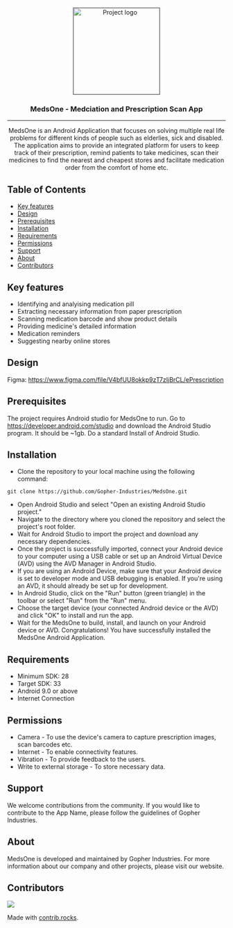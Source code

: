 <p align="center">
  <a href="" rel="noopener">
 <img width=200px height=200px src="https://avatars.githubusercontent.com/u/100745757?s=200&v=4" alt="Project logo"></a>
</p>

<h3 align="center">MedsOne - Medciation and Prescription Scan App</h3>

---

<p align="center"> MedsOne is an Android Application that focuses on solving multiple real life problems for different kinds of people such as elderlies, sick and disabled. The application aims to provide an integrated platform for users to keep track of their prescription, remind patients to take medicines, scan their medicines to find the nearest and cheapest stores and facilitate medication order from the comfort of home etc.
    <br>
</p>

## Table of Contents
- [Key features](#key-features)
- [Design](#design)
- [Prerequisites](#prerequisites)
- [Installation](#installation)
- [Requirements](#requirements)
- [Permissions](#permissions)
- [Support](#support)
- [About](#about)
- [Contributors](#contributors)

## Key features <a name = "key_features"></a>
- Identifying and analyising medication pill
- Extracting necessary information from paper prescription
- Scanning medication barcode and show product details
- Providing medicine's detailed information
- Medication reminders
- Suggesting nearby online stores
## Design <a name = "design"></a>
Figma: https://www.figma.com/file/V4bfUU8okkp9zT7zIjBrCL/ePrescription
## Prerequisites <a name = "prerequisites"></a>
The project requires Android studio for MedsOne to run. Go to https://developer.android.com/studio and download the Android Studio program. It should be ~1gb. Do a standard Install of Android Studio.
## Installation <a name = "installation"></a>
- Clone the repository to your local machine using the following command:
```
git clone https://github.com/Gopher-Industries/MedsOne.git
```
- Open Android Studio and select "Open an existing Android Studio project."
- Navigate to the directory where you cloned the repository and select the project's root folder.
- Wait for Android Studio to import the project and download any necessary dependencies.
- Once the project is successfully imported, connect your Android device to your computer using a USB cable or set up an Android Virtual Device (AVD) using the AVD Manager in Android Studio.
- If you are using an Android Device, make sure that your Android device is set to developer mode and USB debugging is enabled. If you're using an AVD, it should already be set up for development.
- In Android Studio, click on the "Run" button (green triangle) in the toolbar or select "Run" from the "Run" menu.
- Choose the target device (your connected Android device or the AVD) and click "OK" to install and run the app.
- Wait for the MedsOne to build, install, and launch on your Android device or AVD.
Congratulations! You have successfully installed the MedsOne Android Application.
## Requirements <a name = "requirements"></a>
- Minimum SDK: 28
- Target SDK: 33
- Android 9.0 or above
- Internet Connection
## Permissions <a name = "permissions"></a>
- Camera - To use the device's camera to capture prescription images, scan barcodes etc.
- Internet - To enable connectivity features.
- Vibration - To provide feedback to the users.
- Write to external storage - To store necessary data.
## Support <a name = "support"></a>
We welcome contributions from the community. If you would like to contribute to the App Name, please follow the guidelines of Gopher Industries.
## About <a name = "about"></a>
MedsOne is developed and maintained by Gopher Industries. For more information about our company and other projects, please visit our website.
## Contributors <a name = "contributors"></a>
<a href="https://github.com/Gopher-Industries/MedsOne/graphs/contributors">
  <img src="https://contrib.rocks/image?repo=Gopher-Industries/MedsOne" />
</a>

Made with [contrib.rocks](https://contrib.rocks).
